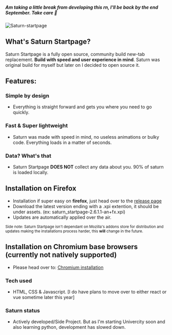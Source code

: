##### Am taking a little break from developing this rn, I'll be back by the end September. Take care 🖤
![Saturn-startpage](https://i.imgur.com/FDO3ufT.png)

## What's Saturn Startpage?
Saturn Startpage is a fully open source, community build new-tab replacement. **Build with speed and user experience in mind**. Saturn was original build for myself but later on I decided to open source it.

## Features:

### Simple by design
- Everything is straight forward and gets you where you need to go quickly.

### Fast & Super lightweight
- Saturn was made with speed in mind, no useless animations or bulky code. Everything loads in a matter of seconds.

### Data? What's that
- Saturn Startpage **DOES NOT** collect any data about you. 90% of saturn is loaded locally.

## Installation on Firefox
- Installation if super easy on **firefox**, just head over to the [release page](https://github.com/mraif13/Saturn-startpage/releases)
- Download the latest version ending with a .xpi extention, it should be under assets. (ex: saturn_startpage-2.6.1.1-an+fx.xpi)
- Updates are automatically applied over the air. 

<sub>Side note: Saturn Startpage isn't dependant on Mozilla's addons store for distribution and updates making the installations process harder, this **will** change in the future.</sub>

## Installation on Chromium base browsers (currently not natively supported)
- Please head over to: [Chromium installation](https://github.com/mraif13/Saturn-startpage/blob/Chromium/info.md)

### Tech used
- HTML, CSS & Javascript. [I do have plans to move over to either react or vue sometime later this year] 

### Saturn status
- Actively developed/Side Project. But as I'm starting Univercity soon and also learning python, development has slowed down.
